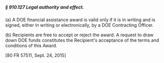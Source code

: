 ##### § 910.127 Legal authority and effect. #####

(a) A DOE financial assistance award is valid only if it is in writing and is signed, either in writing or electronically, by a DOE Contracting Officer.

(b) Recipients are free to accept or reject the award. A request to draw down DOE funds constitutes the Recipient's acceptance of the terms and conditions of this Award.

[80 FR 57511, Sept. 24, 2015]